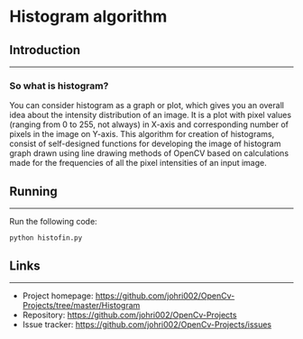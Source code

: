 # Histogram algorithm


## Introduction
---

### So what is histogram? 
You can consider histogram as a graph or plot, which gives you an
overall idea about the intensity distribution of an image. It is a plot with pixel values (ranging
from 0 to 255, not always) in X-axis and corresponding number of pixels in the image on Y-axis.
This algorithm for creation of histograms, consist of self-designed functions for developing the image of histogram graph drawn using line drawing
methods of OpenCV based on calculations made for the frequencies of all the pixel intensities of an input image.


## Running
---

Run the following code:
```shell
python histofin.py
```

## Links
---

- Project homepage: https://github.com/johri002/OpenCv-Projects/tree/master/Histogram
- Repository: https://github.com/johri002/OpenCv-Projects
- Issue tracker: https://github.com/johri002/OpenCv-Projects/issues

